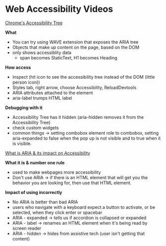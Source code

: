 # Web Accessibility Videos

[Chrome's Accessibility Tree](https://www.youtube.com/watch?v=pJL6qtfYkBo)

**What**
- You can try using WAVE extension that exposes the ARIA tree
- Objects that make up content on the page, based on the DOM
- only shows accessiblity data 
    - span becomes StaticText, H1 becomes Heading

**How access**
- Inspect (hit icon to see the accessibility tree instead of the DOM (little person icon))
- Styles tab, right arrow, choose Accessibility, ReloadDevtools
- ARIA attributes attached to the element 
- aria-label trumps HTML label 

**Debugging with it**
- Accessibility Tree has it hidden (aria-hidden removes it from the Accessibility Tree)
- check custom widgets 
- common things -> setting combobox element role to combobox, setting aria-expanded to false when the pop up is not visible and to true when it is visible. 

[What is ARIA & its impact on Accessibility](https://www.youtube.com/watch?v=BDPMUq__gIM)

**What it is & number one rule**
- used to make webpages more accessibility 
- Don't use ARIA -> if there is an HTML element that will get you the behavior you are looking for, then use that HTML element. 

**Impact of using incorrectly**
- No ARIA is better than bad ARIA
- users who navigate with a keyboard expect a button to activate, or be selected, when they click enter or spacebar
- ARIA - expanded -> tells us if accordion is collapsed or expanded 
- ARIA - label -> renames an HTML element when it's being read by screen reader 
- ARIA - hidden -> hides from assistive tech (user isn't getting that content)

